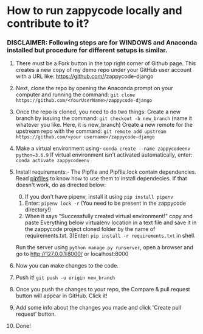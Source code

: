 # How to run zappycode locally and contribute to it?

### DISCLAIMER: Following steps are for WINDOWS and Anaconda installed but procedure for different setups is similar. 

1. There must be a Fork button in the top right corner of Github page.
	This creates a new copy of my demo repo under your GitHub user account with a URL like:
	https://github.com/<YourUserName>/zappycode-django

2. Next, clone the repo by opening the Anaconda prompt on your computer and running the command:
	`git clone https://github.com/<YourUserName>/zappycode-django`

3. Once the repo is cloned, you need to do two things:
	Create a new branch by issuing the command:
		`git checkout -b new_branch`
		(name it whatever you like. Here, it is new_branch)
	Create a new remote for the upstream repo with the command:
		`git remote add upstream https://github.com/<your username>/zappycode-django`

4. Make a virtual environment using- `conda create --name zappycodeenv python=3.6.9`
  If virtual environment isn't activated automatically, enter: `conda activate zappycodeenv`

5. Install requirements:-
   The Pipfile and Pipfile.lock contain dependencies. Read [pipfiles](https://www.jetbrains.com/help/pycharm/using-pipfile.html)
   to know how to use them to install dependecies. If that doesn't work, do as directed below:
	
	0) If you don't have pipenv, install it using `pip install pipenv`
	1) Enter: `pipenv lock -r` (You need to be present in the zappycode directory!)
	2) When it says "Successfully created virtual environment!"
	  copy and paste Everything below virtualenv location in a text file and save it in the zappycode project cloned folder by the name of requirements.txt.
	3)Enter: `pip install -r requirements.txt` in shell. 

	Run the server using `python manage.py runserver`, open a browser and go to http://127.0.0.1:8000/ or localhost:8000

6. Now you can make changes to the code.

7. Push it! `git push -u origin new_branch`

8. Once you push the changes to your repo, the Compare & pull request button will appear in GitHub. Click it!

9. Add some info about the changes you made and click 'Create pull request' button.

10. Done!
